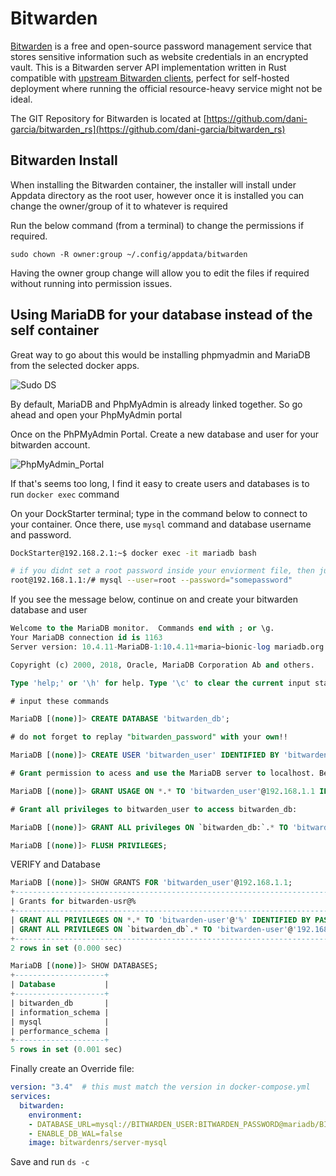 # Bitwarden

[Bitwarden](https://bitwarden.com/) is a free and open-source password management service that stores sensitive information such as website credentials in an encrypted vault. This is a Bitwarden server API implementation written in Rust compatible with [upstream Bitwarden clients](https://bitwarden.com/#download), perfect for self-hosted deployment where running the official resource-heavy service might not be ideal.

The GIT Repository for Bitwarden is located at [https://github.com/dani-garcia/bitwarden_rs](https://github.com/dani-garcia/bitwarden_rs)

## Bitwarden Install

When installing the Bitwarden container, the installer will install under Appdata directory as the root user, however once it is installed you can change the owner/group of it to whatever is required

Run the below command (from a terminal) to change the permissions if required.

`sudo chown -R owner:group ~/.config/appdata/bitwarden`

Having the owner group change will allow you to edit the files if required without running into permission issues.

## Using MariaDB for your database instead of the self container

Great way to go about this would be installing phpmyadmin and MariaDB from the selected docker apps. 

![Sudo DS](https://i.ibb.co/yh3ppPR/screenshot-of-mariadb-and-phpmyadmin.png)

By default, MariaDB and PhpMyAdmin is already linked together. So go ahead and open your PhpMyAdmin portal

Once on the PhPMyAdmin Portal. Create a new database and user for your bitwarden account. 

![PhpMyAdmin_Portal](https://i.ibb.co/LhkFS9p/phpmyadmin-db-creation.png)

If that's seems too long, I find it easy to create users and databases is to run ``` docker exec ``` command

On your DockStarter terminal; type in the command below to connect to your container. Once there, use ``` mysql ``` command and database username and password. 

```bash
DockStarter@192.168.2.1:~$ docker exec -it mariadb bash
```

```bash
# if you didnt set a root password inside your enviorment file, then just hit return.
root@192.168.1.1:/# mysql --user=root --password="somepassword"
```
If you see the message below, continue on and create your bitwarden database and user

```sql
Welcome to the MariaDB monitor.  Commands end with ; or \g.
Your MariaDB connection id is 1163
Server version: 10.4.11-MariaDB-1:10.4.11+maria~bionic-log mariadb.org binary distribution

Copyright (c) 2000, 2018, Oracle, MariaDB Corporation Ab and others.

Type 'help;' or '\h' for help. Type '\c' to clear the current input statement.

# input these commands

MariaDB [(none)]> CREATE DATABASE 'bitwarden_db';

# do not forget to replay "bitwarden_password" with your own!!

MariaDB [(none)]> CREATE USER 'bitwarden_user' IDENTIFIED BY 'bitwarden_password';

# Grant permission to acess and use the MariaDB server to localhost. Below is the most secure and common configuration. 

MariaDB [(none)]> GRANT USAGE ON *.* TO 'bitwarden_user'@192.168.1.1 IDENTIFIED BY 'bitwarden_password';

# Grant all privileges to bitwarden_user to access bitwarden_db: 

MariaDB [(none)]> GRANT ALL privileges ON `bitwarden_db:`.* TO 'bitwarden_user'@192.168.1.1 ;

MariaDB [(none)]> FLUSH PRIVILEGES;
```
VERIFY and Database

```sql
MariaDB [(none)]> SHOW GRANTS FOR 'bitwarden_user'@192.168.1.1;
+-----------------------------------------------------------------------------------------------------------------------------------------+
| Grants for bitwarden-usr@%                                                                                                              |
+-----------------------------------------------------------------------------------------------------------------------------------------+
| GRANT ALL PRIVILEGES ON *.* TO 'bitwarden-user'@'%' IDENTIFIED BY PASSWORD '*10101010111001010101' WITH GRANT OPTION |
| GRANT ALL PRIVILEGES ON `bitwarden_db`.* TO 'bitwarden-user'@'192.168.1.1'                                                                            |
+-----------------------------------------------------------------------------------------------------------------------------------------+
2 rows in set (0.000 sec)

MariaDB [(none)]> SHOW DATABASES;
+--------------------+
| Database           |
+--------------------+
| bitwarden_db       |
| information_schema |
| mysql              |
| performance_schema |
+--------------------+
5 rows in set (0.001 sec)
```
Finally create an Override file: 

```yaml
version: "3.4"  # this must match the version in docker-compose.yml
services:
  bitwarden:
    environment:
    - DATABASE_URL=mysql://BITWARDEN_USER:BITWARDEN_PASSWORD@mariadb/BITWARDEN_DB # Remember to replace with your own configuration
    - ENABLE_DB_WAL=false
    image: bitwardenrs/server-mysql
```

Save and run ``` ds -c ```

